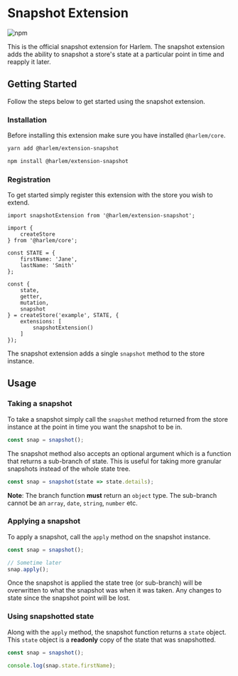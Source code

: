 # Snapshot Extension

![npm](https://img.shields.io/npm/v/@harlem/extension-snapshot)

This is the official snapshot extension for Harlem. The snapshot extension adds the ability to snapshot a store's state at a particular point in time and reapply it later. 

## Getting Started

Follow the steps below to get started using the snapshot extension.

### Installation

Before installing this extension make sure you have installed `@harlem/core`.

<CodeGroup>
  <CodeGroupItem title="YARN" active>

```bash
yarn add @harlem/extension-snapshot
```

  </CodeGroupItem>

  <CodeGroupItem title="NPM">

```bash
npm install @harlem/extension-snapshot
```

  </CodeGroupItem>
</CodeGroup>

### Registration

To get started simply register this extension with the store you wish to extend.

```typescript{16,19}
import snapshotExtension from '@harlem/extension-snapshot';

import {
    createStore
} from '@harlem/core';

const STATE = {
    firstName: 'Jane',
    lastName: 'Smith'
};

const {
    state,
    getter,
    mutation,
    snapshot
} = createStore('example', STATE, {
    extensions: [
        snapshotExtension()
    ]
});
```

The snapshot extension adds a single `snapshot` method to the store instance.


## Usage

### Taking a snapshot
To take a snapshot simply call the `snapshot` method returned from the store instance at the point in time you want the snapshot to be in.

```typescript
const snap = snapshot();
```

The snapshot method also accepts an optional argument which is a function that returns a sub-branch of state. This is useful for taking more granular snapshots instead of the whole state tree.

```typescript
const snap = snapshot(state => state.details);
```

**Note**: The branch function **must** return an `object` type. The sub-branch cannot be an `array`, `date`, `string`, `number` etc.


### Applying a snapshot
To apply a snapshot, call the `apply` method on the snapshot instance.

```typescript
const snap = snapshot();

// Sometime later
snap.apply();
```

Once the snapshot is applied the state tree (or sub-branch) will be overwritten to what the snapshot was when it was taken. Any changes to state since the snapshot point will be lost.


### Using snapshotted state
Along with the `apply` method, the snapshot function returns a `state` object. This `state` object is a **readonly** copy of the state that was snapshotted.

```typescript
const snap = snapshot();

console.log(snap.state.firstName);
```
